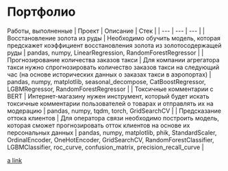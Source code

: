 # Портфолио
Работы, выполненные 
| Проект | Описание | Стек |
| --- | --- | --- |
| Восстановление золота из руды | Необходимо обучить модель, которая предскажет коэффициент восстановления золота из золотосодержащей руды | pandas, numpy, LinearRegression, RandomForestRegressor |
| Прогнозирование количества заказов такси | Для компании агрегатора такси нужно спрогнозировать количество заказов такси на следующий час (на основе исторических данных о заказах такси в аэропортах) | pandas, numpy, matplotlib, seasonal_decompose, CatBoostRegressor, LGBMRegressor, RandomForestRegressor  |
| Токсичные комментарии с BERT | Интернет-магазину нужен инструмент, который будет искать токсичные комментарии пользователей о товарах и отправлять их на модерацию | pandas, numpy, tqdm, torch, GridSearchCV |
| Предсказание оттока клиентов  | Для оператора связи необходимо построить модель, которая сможет прогнозировать отток клиентов на основе их персональных данных | pandas, numpy, matplotlib, phik, StandardScaler, OrdinalEncoder, OneHotEncoder, GridSearchCV, RandomForestClassifier, LGBMClassifier, roc_curve, confusion_matrix, precision_recall_curve |

[a link](https://github.com/user/repo/blob/branch/other_file.md)
